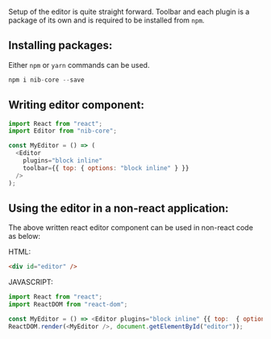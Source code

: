 Setup of the editor is quite straight forward. Toolbar and each plugin is a package of its own and is required to be installed from `npm`.

## Installing packages:

Either `npm` or `yarn` commands can be used.

```js static
npm i nib-core --save
```

## Writing editor component:

```js static
import React from "react";
import Editor from "nib-core";

const MyEditor = () => (
  <Editor
    plugins="block inline"
    toolbar={{ top: { options: "block inline" } }}
  />
);
```

## Using the editor in a non-react application:

The above written react editor component can be used in non-react code as below:

HTML:

```html static
<div id="editor" />
```

JAVASCRIPT:

```js static
import React from "react";
import ReactDOM from "react-dom";

const MyEditor = () => <Editor plugins="block inline" {{ top:  { options: "block inline"} }} />;
ReactDOM.render(<MyEditor />, document.getElementById("editor"));
```
